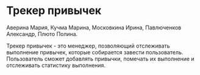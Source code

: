 # Трекер привычек
Аверина Мария, Кучма Марина, Московкина Ирина, Павлюченков Александр, Плюто Полина.

Трекер привычек - это менеджер, позволяющий отслеживать выполнение привычек, которые собирается завести пользователь. Пользователь сможет добавлять привычки, помечать их выполнение и отслеживать статистику выполнения.
